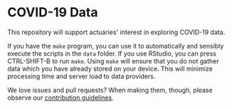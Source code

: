 # COVID-19 Data

This repository will support actuaries' interest in exploring COVID-19 data. 

If you have the `make` program, you can use it to automatically and sensibly execute the scripts in the `data` folder. If you use RStudio, you can press CTRL-SHIFT-B to run `make`. Using `make` will ensure that you do not gather data which you have already stored on your device. This will minimize processing time and server load to data providers.

We love issues and pull requests? When making them, though, please observe our [contribution guidelines](contributing.md).
